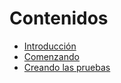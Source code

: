 
# Contenidos

- [Introducción](00-intro/index.md)
- [Comenzando](01-get-started/index.md)
- [Creando las pruebas](02-creating-tests/index.md)